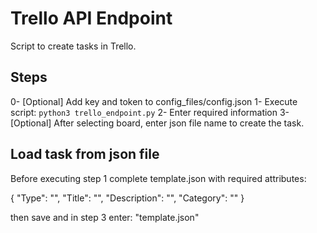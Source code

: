 # Trello API Endpoint

Script to create tasks in Trello.

## Steps

0- [Optional] Add key and token to config_files/config.json
1- Execute script: 
    ```
    python3 trello_endpoint.py
    ```
2- Enter required information
3- [Optional] After selecting board, enter json file name to create the task.

## Load task from json file

Before executing step 1 complete template.json with required attributes:

{
    "Type": "",
    "Title": "",
    "Description": "",
    "Category": ""
}

then save and in step 3 enter: "template.json"
